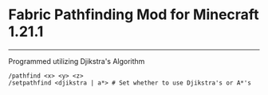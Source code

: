 # Fabric Pathfinding Mod for Minecraft 1.21.1
---
Programmed utilizing Djikstra's Algorithm

```
/pathfind <x> <y> <z>
/setpathfind <djikstra | a*> # Set whether to use Djikstra's or A*'s
```

